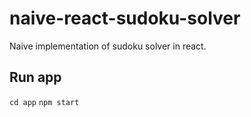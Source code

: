 # naive-react-sudoku-solver

Naive implementation of sudoku solver in react.

## Run app

`cd app`
`npm start`